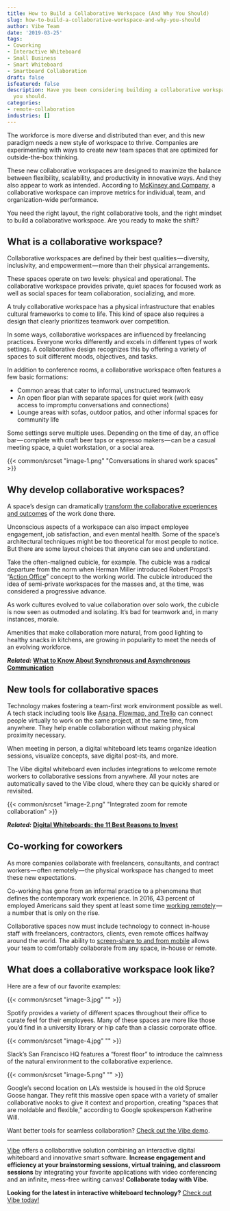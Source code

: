 ```yaml
---
title: How to Build a Collaborative Workspace (And Why You Should)
slug: how-to-build-a-collaborative-workspace-and-why-you-should
author: Vibe Team
date: '2019-03-25'
tags:
- Coworking
- Interactive Whiteboard
- Small Business
- Smart Whiteboard
- Smartboard Collaboration
draft: false
isfeatured: false
description: Have you been considering building a collaborative workspace? We can tell you how to do it and all the reasons
  you should.
categories:
- remote-collaboration
industries: []
---
```


The workforce is more diverse and distributed than ever, and this new paradigm needs a new style of workspace to thrive. Companies are experimenting with ways to create new team spaces that are optimized for outside-the-box thinking.

These new collaborative workspaces are designed to maximize the balance between flexibility, scalability, and productivity in innovative ways. And they also appear to work as intended . According to [McKinsey and Company](https://www.mckinsey.com/business-functions/organization/our-insights/mapping-the-value-of-employee-collaboration), a collaborative workspace can improve metrics for individual, team, and organization-wide performance.

You need the right layout, the right collaborative tools, and the right mindset to build a collaborative workspace. Are you ready to make the shift?

## What is a collaborative workspace?

Collaborative workspaces are defined by their best qualities — diversity, inclusivity, and empowerment — more than their physical arrangements.

These spaces operate on two levels: physical and operational. The collaborative workspace provides private, quiet spaces for focused work as well as social spaces for team collaboration, socializing, and more.

A truly collaborative workspace has a physical infrastructure that enables cultural frameworks to come to life. This kind of space also requires a design that clearly prioritizes teamwork over competition.

In some ways, collaborative workspaces are influenced by freelancing practices. Everyone works differently and excels in different types of work settings. A collaborative design recognizes this by offering a variety of spaces to suit different moods, objectives, and tasks.

In addition to conference rooms, a collaborative workspace often features a few basic formations:

- Common areas that cater to informal, unstructured teamwork
- An open floor plan with separate spaces for quiet work (with easy access to impromptu conversations and connections)
- Lounge areas with sofas, outdoor patios, and other informal spaces for community life

Some settings serve multiple uses. Depending on the time of day, an office bar — complete with craft beer taps or espresso makers — can be a casual meeting space, a quiet workstation, or a social area.

{{< common/srcset "image-1.png" "Conversations in shared work spaces" >}}

## Why develop collaborative workspaces?

A space’s design can dramatically [transform the collaborative experiences and outcomes](https://www.ciphr.com/features/how-does-office-design-affect-productivity/) of the work done there.

Unconscious aspects of a workspace can also impact employee engagement, job satisfaction , and even mental health. Some of the space’s architectural techniques might be too theoretical for most people to notice. But there are some layout choices that anyone can see and understand.

Take the often-maligned cubicle, for example. The cubicle was a radical departure from the norm when Herman Miller introduced Robert Propst’s “[Action Office](https://www.hermanmiller.com/products/workspaces/workstations/action-office-system/design-story/)” concept to the working world. The cubicle introduced the idea of semi-private workspaces for the masses and, at the time, was considered a progressive advance.

As work cultures evolved to value collaboration over solo work, the cubicle is now seen as outmoded and isolating. It’s bad for teamwork and, in many instances, morale.

Amenities that make collaboration more natural, from good lighting to healthy snacks in kitchens, are growing in popularity to meet the needs of an evolving workforce.

***Related:*** **[What to Know About Synchronous and Asynchronous Communication](https://vibe.us/blog/what-you-need-to-know-about-synchronous-and-asynchronous-communication/)**

## New tools for collaborative spaces

Technology makes fostering a team-first work environment possible as well. A tech stack including tools like [Asana, Flowmap, and Trello](https://vibe.us/product/) can connect people virtually to work on the same project, at the same time, from anywhere. They help enable collaboration without making physical proximity necessary.

When meeting in person, a digital whiteboard lets teams organize ideation sessions, visualize concepts, save digital post-its, and more.

The Vibe digital whiteboard even includes integrations to welcome remote workers to collaborative sessions from anywhere. All your notes are automatically saved to the Vibe cloud, where they can be quickly shared or revisited.

{{< common/srcset "image-2.png" "Integrated zoom for remote collaboration" >}}

***Related:*** **[Digital Whiteboards: the 11 Best Reasons to Invest](https://vibe.us/blog/11-best-reasons-to-invest-in-a-digital-whiteboard/)**

## Co-working for coworkers

As more companies collaborate with freelancers, consultants, and contract workers — often remotely — the physical workspace has changed to meet these new expectations.

Co-working has gone from an informal practice to a phenomena that defines the contemporary work experience. In 2016, 43 percent of employed Americans said they spent at least some time [working remotely](https://www.nytimes.com/2017/02/15/us/remote-workers-work-from-home.html) — a number that is only on the rise.

Collaborative spaces now must include technology to connect in-house staff with freelancers, contractors, clients, even remote offices halfway around the world. The ability to [screen-share to and from mobile](https://vibe.us/product/#all-in-one) allows your team to comfortably collaborate from any space, in-house or remote.

## What does a collaborative workspace look like?

Here are a few of our favorite examples:

{{< common/srcset "image-3.jpg" "" >}}

Spotify provides a variety of different spaces throughout their office to curate feel for their employees. Many of these spaces are more like those you’d find in a university library or hip cafe than a classic corporate office.

{{< common/srcset "image-4.jpg" "" >}}

Slack’s San Francisco HQ features a “forest floor” to introduce the calmness of the natural environment to the collaborative experience.

{{< common/srcset "image-5.png" "" >}}

Google’s second location on LA’s westside is housed in the old Spruce Goose hangar. They refit this massive open space with a variety of smaller collaborative nooks to give it context and proportion, creating “spaces that are moldable and flexible,” according to Google spokesperson Katherine Will.

Want better tools for seamless collaboration? [Check out the Vibe demo](https://vibe.us/demo/).



---

[Vibe](https://vibe.us/) offers a collaborative solution combining an interactive digital whiteboard and innovative smart software. **Increase engagement and efficiency at your brainstorming sessions, virtual training, and classroom sessions** by integrating your favorite applications with video conferencing and an infinite, mess-free writing canvas! **Collaborate today with Vibe.**

**Looking for the latest in interactive whiteboard technology?** [Check out Vibe today!](https://vibe.us/order/)
